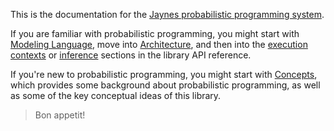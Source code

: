 This is the documentation for the [Jaynes probabilistic programming system](https://github.com/femtomc/Jaynes.jl).

If you are familiar with probabilistic programming, you might start with [Modeling Language](modeling_lang.md), move into [Architecture](architecture.md), and then into the [execution contexts](library_api/contexts.md) or [inference](inference/is.md) sections in the library API reference.

If you're new to probabilistic programming, you might start with [Concepts](concepts.md), which provides some background about probabilistic programming, as well as some of the key conceptual ideas of this library.

> Bon appetit!
